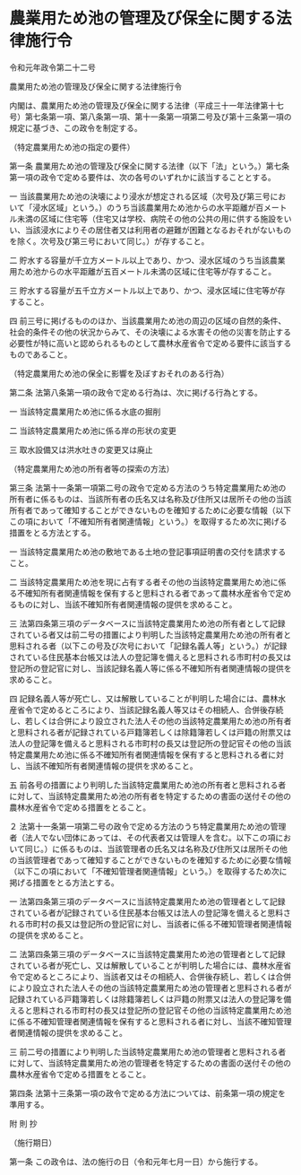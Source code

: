 # 農業用ため池の管理及び保全に関する法律施行令

令和元年政令第二十二号

農業用ため池の管理及び保全に関する法律施行令

内閣は、農業用ため池の管理及び保全に関する法律（平成三十一年法律第十七号）第七条第一項、第八条第一項、第十一条第一項第二号及び第十三条第一項の規定に基づき、この政令を制定する。

（特定農業用ため池の指定の要件）

第一条 農業用ため池の管理及び保全に関する法律（以下「法」という。）第七条第一項の政令で定める要件は、次の各号のいずれかに該当することとする。

一 当該農業用ため池の決壊により浸水が想定される区域（次号及び第三号において「浸水区域」という。）のうち当該農業用ため池からの水平距離が百メートル未満の区域に住宅等（住宅又は学校、病院その他の公共の用に供する施設をいい、当該浸水によりその居住者又は利用者の避難が困難となるおそれがないものを除く。次号及び第三号において同じ。）が存すること。

二 貯水する容量が千立方メートル以上であり、かつ、浸水区域のうち当該農業用ため池からの水平距離が五百メートル未満の区域に住宅等が存すること。

三 貯水する容量が五千立方メートル以上であり、かつ、浸水区域に住宅等が存すること。

四 前三号に掲げるもののほか、当該農業用ため池の周辺の区域の自然的条件、社会的条件その他の状況からみて、その決壊による水害その他の災害を防止する必要性が特に高いと認められるものとして農林水産省令で定める要件に該当するものであること。

（特定農業用ため池の保全に影響を及ぼすおそれのある行為）

第二条 法第八条第一項の政令で定める行為は、次に掲げる行為とする。

一 当該特定農業用ため池に係る水底の掘削

二 当該特定農業用ため池に係る岸の形状の変更

三 取水設備又は洪水吐きの変更又は廃止

（特定農業用ため池の所有者等の探索の方法）

第三条 法第十一条第一項第二号の政令で定める方法のうち特定農業用ため池の所有者に係るものは、当該所有者の氏名又は名称及び住所又は居所その他の当該所有者であって確知することができないものを確知するために必要な情報（以下この項において「不確知所有者関連情報」という。）を取得するため次に掲げる措置をとる方法とする。

一 当該特定農業用ため池の敷地である土地の登記事項証明書の交付を請求すること。

二 当該特定農業用ため池を現に占有する者その他の当該特定農業用ため池に係る不確知所有者関連情報を保有すると思料される者であって農林水産省令で定めるものに対し、当該不確知所有者関連情報の提供を求めること。

三 法第四条第三項のデータベースに当該特定農業用ため池の所有者として記録されている者又は前二号の措置により判明した当該特定農業用ため池の所有者と思料される者（以下この号及び次号において「記録名義人等」という。）が記録されている住民基本台帳又は法人の登記簿を備えると思料される市町村の長又は登記所の登記官に対し、当該記録名義人等に係る不確知所有者関連情報の提供を求めること。

四 記録名義人等が死亡し、又は解散していることが判明した場合には、農林水産省令で定めるところにより、当該記録名義人等又はその相続人、合併後存続し、若しくは合併により設立された法人その他の当該特定農業用ため池の所有者と思料される者が記録されている戸籍簿若しくは除籍簿若しくは戸籍の附票又は法人の登記簿を備えると思料される市町村の長又は登記所の登記官その他の当該特定農業用ため池に係る不確知所有者関連情報を保有すると思料される者に対し、当該不確知所有者関連情報の提供を求めること。

五 前各号の措置により判明した当該特定農業用ため池の所有者と思料される者に対して、当該特定農業用ため池の所有者を特定するための書面の送付その他の農林水産省令で定める措置をとること。

２ 法第十一条第一項第二号の政令で定める方法のうち特定農業用ため池の管理者（法人でない団体にあっては、その代表者又は管理人を含む。以下この項において同じ。）に係るものは、当該管理者の氏名又は名称及び住所又は居所その他の当該管理者であって確知することができないものを確知するために必要な情報（以下この項において「不確知管理者関連情報」という。）を取得するため次に掲げる措置をとる方法とする。

一 法第四条第三項のデータベースに当該特定農業用ため池の管理者として記録されている者が記録されている住民基本台帳又は法人の登記簿を備えると思料される市町村の長又は登記所の登記官に対し、当該者に係る不確知管理者関連情報の提供を求めること。

二 法第四条第三項のデータベースに当該特定農業用ため池の管理者として記録されている者が死亡し、又は解散していることが判明した場合には、農林水産省令で定めるところにより、当該者又はその相続人、合併後存続し、若しくは合併により設立された法人その他の当該特定農業用ため池の管理者と思料される者が記録されている戸籍簿若しくは除籍簿若しくは戸籍の附票又は法人の登記簿を備えると思料される市町村の長又は登記所の登記官その他の当該特定農業用ため池に係る不確知管理者関連情報を保有すると思料される者に対し、当該不確知管理者関連情報の提供を求めること。

三 前二号の措置により判明した当該特定農業用ため池の管理者と思料される者に対して、当該特定農業用ため池の管理者を特定するための書面の送付その他の農林水産省令で定める措置をとること。

第四条 法第十三条第一項の政令で定める方法については、前条第一項の規定を準用する。

附 則 抄

（施行期日）

第一条 この政令は、法の施行の日（令和元年七月一日）から施行する。
